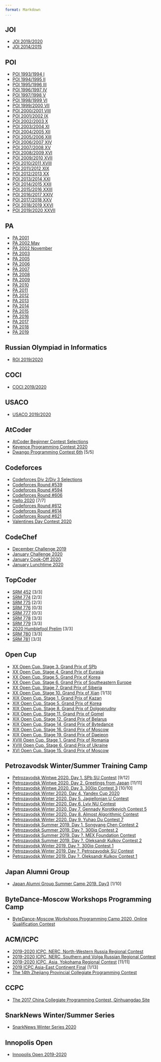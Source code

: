 ```yaml
---
format: Markdown
...
```



## JOI

+ [JOI 2019/2020](japanese-olympiad-in-informatics/2019-2020.md)
+ [JOI 2014/2015](japanese-olympiad-in-informatics/2014-2015.md)

## POI

+ [POI 1993/1994 I](/polish-olympiad-in-informatics/1993-1994.md)
+ [POI 1994/1995 II](/polish-olympiad-in-informatics/1994-1995.md)
+ [POI 1995/1996 III](/polish-olympiad-in-informatics/1995-1996.md)
+ [POI 1996/1997 IV](/polish-olympiad-in-informatics/1996-1997.md)
+ [POI 1997/1998 V](/polish-olympiad-in-informatics/1997-1998.md)
+ [POI 1998/1999 VI](/polish-olympiad-in-informatics/1998-1999.md)
+ [POI 1999/2000 VII](/polish-olympiad-in-informatics/1999-2000.md)
+ [POI 2000/2001 VIII](/polish-olympiad-in-informatics/2000-2001.md)
+ [POI 2001/2002 IX](/polish-olympiad-in-informatics/2001-2002.md)
+ [POI 2002/2003 X](/polish-olympiad-in-informatics/2002-2003.md)
+ [POI 2003/2004 XI](/polish-olympiad-in-informatics/2003-2004.md)
+ [POI 2004/2005 XII](/polish-olympiad-in-informatics/2004-2005.md)
+ [POI 2005/2006 XIII](/polish-olympiad-in-informatics/2005-2006.md)
+ [POI 2006/2007 XIV](/polish-olympiad-in-informatics/2006-2007.md)
+ [POI 2007/2008 XV](/polish-olympiad-in-informatics/2007-2008.md)
+ [POI 2008/2009 XVI](/polish-olympiad-in-informatics/2008-2009.md)
+ [POI 2009/2010 XVII](/polish-olympiad-in-informatics/2009-2010.md)
+ [POI 2010/2011 XVIII](/polish-olympiad-in-informatics/2010-2011.md)
+ [POI 2011/2012 XIX](/polish-olympiad-in-informatics/2011-2012.md)
+ [POI 2012/2013 XX](/polish-olympiad-in-informatics/2012-2013.md)
+ [POI 2013/2014 XXI](/polish-olympiad-in-informatics/2013-2014.md)
+ [POI 2014/2015 XXII](/polish-olympiad-in-informatics/2014-2015.md)
+ [POI 2015/2016 XXIII](/polish-olympiad-in-informatics/2015-2016.md)
+ [POI 2016/2017 XXIV](/polish-olympiad-in-informatics/2016-2017.md)
+ [POI 2017/2018 XXV](/polish-olympiad-in-informatics/2017-2018.md)
+ [POI 2018/2019 XXVI](/polish-olympiad-in-informatics/2018-2019.md)
+ [POI 2019/2020 XXVII](/polish-olympiad-in-informatics/2019-2020.md)

## PA

+ [PA 2001](/potyczki-algorytmiczne/2001.md)
+ [PA 2002 May](/potyczki-algorytmiczne/2002-may.md)
+ [PA 2002 November](/potyczki-algorytmiczne/2002-november.md)
+ [PA 2003](/potyczki-algorytmiczne/2003.md)
+ [PA 2005](/potyczki-algorytmiczne/2005.md)
+ [PA 2006](/potyczki-algorytmiczne/2006.md)
+ [PA 2007](/potyczki-algorytmiczne/2007.md)
+ [PA 2008](/potyczki-algorytmiczne/2008.md)
+ [PA 2009](/potyczki-algorytmiczne/2009.md)
+ [PA 2010](/potyczki-algorytmiczne/2010.md)
+ [PA 2011](/potyczki-algorytmiczne/2011.md)
+ [PA 2012](/potyczki-algorytmiczne/2012.md)
+ [PA 2013](/potyczki-algorytmiczne/2013.md)
+ [PA 2014](/potyczki-algorytmiczne/2014.md)
+ [PA 2015](/potyczki-algorytmiczne/2015.md)
+ [PA 2016](/potyczki-algorytmiczne/2016.md)
+ [PA 2017](/potyczki-algorytmiczne/2017.md)
+ [PA 2018](/potyczki-algorytmiczne/2018.md)
+ [PA 2019](/potyczki-algorytmiczne/2019.md)

## Russian Olympiad in Informatics

+ [ROI 2019/2020](russian-olympiad-in-informatics/2019-2020.md)

## COCI

+ [COCI 2019/2020](/coci/2019-2020.md)

## USACO

+ [USACO 2019/2020](/usaco/2019-2020.md)

## AtCoder

+ [AtCoder Beginner Contest Selections](/atcoder/abc.md)
+ [Keyence Programming Contest 2020](/atcoder/keyence2020.md)
+ [Dwango Programming Contest 6th](/atcoder/dwacon6th-prelims.md) [5/5]

## Codeforces

+ [Codeforces Div 2/Div 3 Selections](/codeforces/codeforces-div23.md)
+ [Codeforces Round #539](/codeforces/codeforces-round-539.md)
+ [Codeforces Round #594](/codeforces/codeforces-round-594.md)
+ [Codeforces Round #606](/codeforces/codeforces-round-606.md)
+ [Hello 2020](/codeforces/hello-2020.md) [7/7]
+ [Codeforces Round #612](/codeforces/codeforces-round-612.md)
+ [Codeforces Round #614](/codeforces/codeforces-round-614.md)
+ [Codeforces Round #621](/codeforces/codeforces-round-621.md)
+ [Valentines Day Contest 2020](/codeforces/valentines-day-contest-2020.md)

## CodeChef

+ [December Challenge 2019](/codechef/december-challenge-2019.md)
+ [January Challenge 2020](/codechef/january-challenge-2020.md)
+ [January Cook-Off 2020](/codechef/january-cook-off-2020.md)
+ [January Lunchtime 2020](/codechef/january-lunchtime-2020.md)

## TopCoder

+ [SRM 452](/topcoder/srm-452.md) [3/3]
+ [SRM 774](/topcoder/srm-774.md) [2/3]
+ [SRM 775](/topcoder/srm-775.md) [2/3]
+ [SRM 776](/topcoder/srm-776.md) [0/3]
+ [SRM 777](/topcoder/srm-777.md) [0/3]
+ [SRM 778](/topcoder/srm-778.md) [3/3]
+ [SRM 779](/topcoder/srm-779.md) [3/3]
+ [2020 Humblefool Prelim](/topcoder/2020-humbleool-cup-prelims.md) [3/3]
+ [SRM 780](/topcoder/srm-780.md) [3/3]
+ [SRM 781](/topcoder/srm-781.md) [3/3]

## Open Cup

+ [XX Open Cup. Stage 3. Grand Prix of SPb](/opencup/2019-2020/grand-prix-of-spb.md)
+ [XX Open Cup. Stage 4. Grand Prix of Eurasia](/opencup/2019-2020/grand-prix-of-eurasia.md)
+ [XX Open Cup. Stage 5. Grand Prix of Korea](/opencup/2019-2020/grand-prix-of-korea.md)
+ [XX Open Cup. Stage 6. Grand Prix of Southeastern Europe](/opencup/2019-2020/grand-prix-of-southern-europe.md)
+ [XX Open Cup. Stage 7. Grand Prix of Siberia](/opencup/2019-2020/grand-prix-of-siberia.md)
+ [XX Open Cup. Stage 10. Grand Prix of Xian](/opencup/2019-2020/grand-prix-of-xian.md) [1/13]
+ [XIX Open Cup. Stage 1. Grand Prix of Kazan](/petrozavodsk/2019-summer/300iq-contest-2.md)
+ [XIX Open Cup. Stage 5. Grand Prix of Korea](/opencup/2018-2019/grand-prix-of-korea.md)
+ [XIX Open Cup. Stage 8. Grand Prix of Dolgoprudny](/opencup/2018-2019/grand-prix-of-dolgoprudny.md)
+ [XIX Open Cup. Stage 11. Grand Prix of Gomel](/opencup/2018-2019/grand-prix-of-gomel.md)
+ [XIX Open Cup. Stage 12. Grand Prix of Belarus](/opencup/2018-2019/grand-prix-of-belarus.md)
+ [XIX Open Cup. Stage 14, Grand Prix of Bytedance](/opencup/2018-2019/grand-prix-of-bytedance.md)
+ [XIX Open Cup. Stage 16. Grand Prix of Moscow](/opencup/2018-2019/grand-prix-of-moscow.md)
+ [XIX Open Cup. Stage 19. Grand Prix of Daejeon](/opencup/2018-2019/grand-prix-of-daejeon.md)
+ [XVIII Open Cup. Stage 1. Grand Prix of Romania](/opencup/2017-2018/grand-prix-of-romania.md)
+ [XVIII Open Cup. Stage 6. Grand Prix of Ukraine](/opencup/2017-2018/grand-prix-of-ukraine.md)
+ [XVI Open Cup. Stage 15. Grand Prix of Moscow](/opencup/2015-2016/grand-prix-of-moscow.md)

## Petrozavodsk Winter/Summer Training Camp

+ [Petrozavodsk Wintwe 2020. Day 1. SPb SU Contest](/petrozavodsk/2020-winter/spb-su-contest.md) [9/12]
+ [Petrozavodsk Wintwe 2020. Day 2. Greetings from Japan](/petrozavodsk/2020-winter/greetings-from-japan.md) [11/11]
+ [Petrozavodsk Wintwe 2020. Day 3. 300iq Contest 3](/petrozavodsk/2020-winter/300iq-contest-3.md) [10/10]
+ [Petrozavodsk Winter 2020. Day 4. Yandex Cup 2020](/petrozavodsk/2020-winter/yandex-cup-2020.md)
+ [Petrozavodsk Winter 2020. Day 5. Jagiellonian U Contest](/petrozavodsk/2020-winter/jagiellonian-u-contest.md)
+ [Petrozavodsk Winter 2020. Day 6. Lviv NU Contest](/petrozavodsk/2020-winter/lviv-nu-contest.md)
+ [Petrozavodsk Winter 2020. Day 7. Gennady Korotkevich Contest 5](/petrozavodsk/2020-winter/gennady-korotkevich-contest-5.md)
+ [Petrozavodsk Winter 2020. Day 8. Almost Algorithmic Contest](/petrozavodsk/2020-winter/almost-algoritmic-contest.md)
+ [Petrozavodsk Winter 2020. Day 9. Yuhao Du Contest 7](/petrozavodsk/2020-winter/yuhao-du-contest-7.md)
+ [Petrozavodsk Summer 2019. Day 1. Songyang Chen Contest 2](/petrozavodsk/2019-summer/songyang-chen-contest-2.md)
+ [Petrozavodsk Summer 2019. Day ?. 300iq Contest 2](/petrozavodsk/2019-summer/300iq-contest-2.md)
+ [Petrozavodsk Summer 2019. Day ?. MEX Foundation Contest](/petrozavodsk/2019-summer/mex-foundation-contest.md)
+ [Petrozavodsk Summer 2019. Day ?. Oleksandr Kulkov Contest 2](/petrozavodsk/2019-summer/oleksandr-kulkov-contest-2.md)
+ [Petrozavodsk Winter 2019. Day ?. 300iq Contest 1](/petrozavodsk/2019-winter/300iq-contest-1.md)
+ [Petrozavodsk Winter 2019. Day ?. Petrozavodsk SU Contest](/petrozavodsk/2019-winter/petrozavodsk-su-contest.md)
+ [Petrozavodsk Winter 2019. Day ?. Oleksandr Kulkov Contest 1](/petrozavodsk/2019-winter/oleksandr-kulkov-contest-1.md)

## Japan Alumni Group

+ [Japan Alumni Group Summer Camp 2019. Day3](/japan-alumni-group/summer-2019-day3.md) [1/10]

## ByteDance-Moscow Workshops Programming Camp

+ [ByteDance-Moscow Workshops Programming Camp 2020, Online Qualification Contest](/bytedance-moscow-workshops/2020/online-contest.md)

## ACM/ICPC

+ [2019-2020 ICPC, NERC, North-Western Russia Regional Contest](acm-icpc/2019-2020-nerc-north-western.md)
+ [2019-2020 ICPC, NERC, Southern and Volga Russian Regional Contest](acm-icpc/2019-2020-nerc-southern.md)
+ [2019-2020 ICPC, Asia, Yokohama Regional Contest](/petrozavodsk/winter-2020/greetings-from-japan.md) [11/11]
+ [2019 ICPC Asia-East Continent Final](/opencup/2019-2020/grand-prix-of-xian.md) [1/13]
+ [The 14th Zhejiang Provincial Collegiate Programming Contest](acm-icpc/provincial/zhejiang-provincial-2017.md)

## CCPC

+ [The 2017 China Collegiate Programming Contest, Qinhuangdao Site](ccpc/2017-qinhuangdao.md)

## SnarkNews Winter/Summer Series

+ [SnarkNews Winter Series 2020](/snarknews-series/winter-2020.md)

## Innopolis Open

+ [Innopolis Open 2019-2020](/innopolis-open/2019-2020.md)
